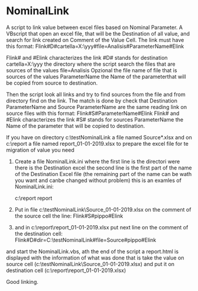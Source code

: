 # NominalLink
A script to link value between excel files based on Nominal Parameter.
A VBscript that open an excel file, that will be the Destination of all value, and search for link created on Comment of the Value Cell.
The link must have this format:
  Flink#D#cartella=X:\yyy#file=Analisis#ParameterName#Elink
  
  Flink# and #Elink     characterizes the link
  #D#                   stands for destination
  cartella=X:\yyy            the directory where the script search the files that are sources of the values
  file=Analisis         Opzional the file name of file that is sources of the values
  ParameterName         the Name of the parameterthat will be copied from source to destination.
  
Then the script look all links and try to find sources from the file and from directory find on the link.
The match is done by check that Destination ParameterName and Source ParameterName are the same reading link on source files with     this format:
  Flink#S#ParameterName#Elink
  Flink# and #Elink     characterizes the link
  #S#                   stands for sources
  ParameterName         the Name of the parameter that will be copied to destination.
  
If you have on directory c:\testNominalLink a file named Source*.xlsx and on c:\report a file named report_01-01-2019.xlsx
to prepare the excel file for te migration of value you need 

1) Create a file NominalLink.ini where the first line is the directori were there is the Destination excel
   the second line is the first part of the name of the Destination Excel file (the remaining part of the name can be wath you want and canbe changed without problem)
   this is an examles of NominalLink.ini:
   
   c:\report
   report
   
2)  Put in file c:\testNominalLink\Source_01-01-2019.xlsx on the comment of the source cell the line:
  Flink#S#pippo#Elink
  
3) and in c:\report\report_01-01-2019.xlsx put next line on the comment of the destination cell:
  Flink#D#dir=C:\testNominalLink#file=Source#pippo#Elink
  
 and start the NominalLink.vbs, ath the end of the script a report.html is displayed with the information of what was done
 that is take the value on source cell (c:\testNominalLink\Source_01-01-2019.xlsx) and put it on destination cell (c:\report\report_01-01-2019.xlsx)
 
 Good linking.
 
  
